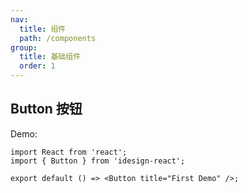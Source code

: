 ```yaml
---
nav:
  title: 组件
  path: /components
group:
  title: 基础组件
  order: 1
---
```


## Button 按钮

Demo:

```tsx
import React from 'react';
import { Button } from 'idesign-react';

export default () => <Button title="First Demo" />;
```

